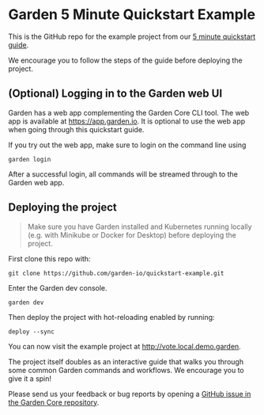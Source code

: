 # Garden 5 Minute Quickstart Example

This is the GitHub repo for the example project from our [5 minute quickstart guide](https://docs.garden.io/quickstart).

We encourage you to follow the steps of the guide before deploying the project.

## (Optional) Logging in to the Garden web UI

Garden has a web app complementing the Garden Core CLI tool. The web app is available at https://app.garden.io. It is optional to use the web app when going through this quickstart guide.

If you try out the web app, make sure to login on the command line using

```
garden login
```

After a successful login, all commands will be streamed through to the Garden web app.

## Deploying the project

> Make sure you have Garden installed and Kubernetes running locally (e.g. with Minikube or Docker for Desktop) before deploying the project.

First clone this repo with:

```
git clone https://github.com/garden-io/quickstart-example.git
```

Enter the Garden dev console.

```
garden dev
```

Then deploy the project with hot-reloading enabled by running:

```
deploy --sync
```

You can now visit the example project at http://vote.local.demo.garden.

The project itself doubles as an interactive guide that walks you through some common Garden commands and workflows. We encourage you to give it a spin!

Please send us your feedback or bug reports by opening a [GitHub issue in the Garden Core repository](https://github.com/garden-io/garden/issues).
